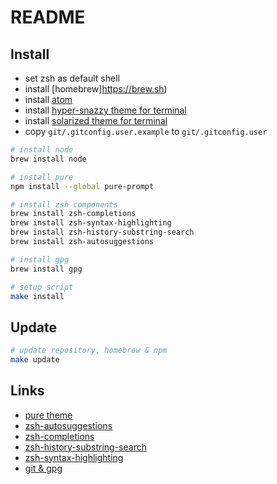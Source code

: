 # README

## Install

* set zsh as default shell
* install [homebrew]https://brew.sh)
* install [atom](https://atom.io/beta)
* install [hyper-snazzy theme for terminal](https://github.com/sindresorhus/terminal-snazzy)
* install [solarized theme for terminal](https://github.com/tomislav/osx-terminal.app-colors-solarized)
* copy `git/.gitconfig.user.example` to `git/.gitconfig.user`

```sh
# install node
brew install node

# install pure
npm install --global pure-prompt

# install zsh components
brew install zsh-completions
brew install zsh-syntax-highlighting
brew install zsh-history-substring-search
brew install zsh-autosuggestions

# install gpg
brew install gpg

# setup script
make install
```

## Update

```sh
# update repository, homebrew & npm
make update
```

## Links

* [pure theme](https://github.com/sindresorhus/pure)
* [zsh-autosuggestions](https://github.com/zsh-users/zsh-autosuggestions)
* [zsh-completions](https://github.com/zsh-users/zsh-completions)
* [zsh-history-substring-search](https://github.com/zsh-users/zsh-history-substring-search)
* [zsh-syntax-highlighting](https://github.com/zsh-users/zsh-syntax-highlighting)
* [git & gpg](https://help.github.com/categories/gpg/)
